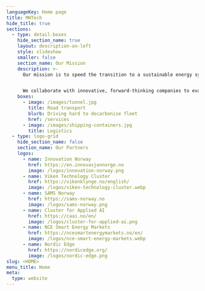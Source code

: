 ```yaml
---
languageKey: Home page
title: MHTech
hide_title: true
sections:
  - type: detail-boxes
    hide_section_name: true
    layout: description-on-left
    style: slideshow
    smaller: false
    section_name: Our Mission
    description: >-
      Our mission is to speed the transition to a sustainable energy system.


      We collaborate with innovative, forward-thinking companies to evaluate infrastructure and economics for transition to energy efficient and decarbonised solutions.
    boxes:
      - image: /images/tunnel.jpg
        title: Road transport
        blurb: Driving hard to decarbonise fleet
        href: /services
      - image: /images/shipping-containers.jpg
        title: Logistics
  - type: logo-grid
    hide_section_name: false
    section_name: Our Partners
    logos:
      - name: Innovation Norway
        href: https://en.innovasjonnorge.no
        image: /logos/innovation-norway.png
      - name: Viken Technology Cluster
        href: https://vikenklynge.no/english/
        image: /logos/viken-technology-cluster.webp
      - name: SAMS Norway
        href: https://sams-norway.no
        image: /logos/sams-norway.png
      - name: Cluster for Applied AI
        href: https://caai.no/en/
        image: /logos/cluster-for-applied-ai.png
      - name: NCE Smart Energy Markets
        href: https://ncesmartenergymarkets.no/en/
        image: /logos/nce-smart-energy-markets.webp
      - name: Nordic Edge
        href: https://nordicedge.org/
        image: /logos/nordic-edge.png
slug: <HOME>
menu_title: Home
meta:
  type: website
---
```


